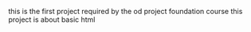this is the first project required by the od project foundation course
this project is about basic html
